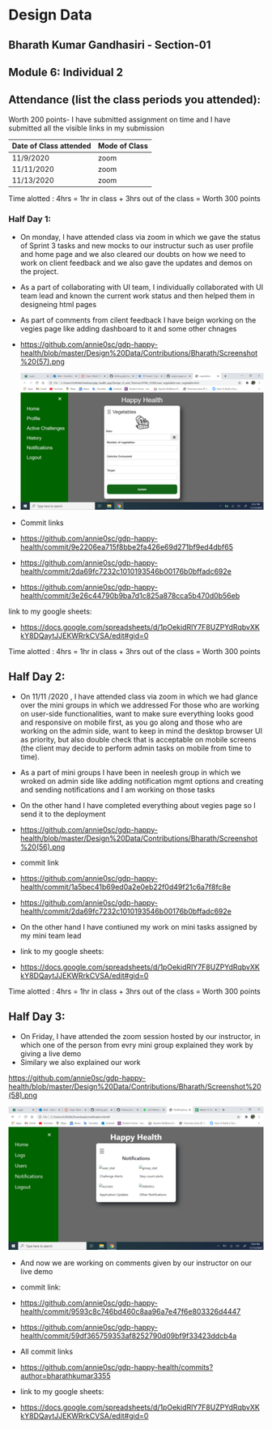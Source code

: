 
# Design Data 
## Bharath Kumar Gandhasiri - Section-01 
## Module 6: Individual 2
## Attendance (list the class periods you attended):
Worth 200 points- I have submitted assignment on time and I have submitted all the visible links in my submission 

| Date of Class attended | Mode of Class |
|------------------------|---------------|
| 11/9/2020 |  zoom |
| 11/11/2020 | zoom |
| 11/13/2020 | zoom | 

Time alotted : 4hrs = 1hr in class + 3hrs out of the class = Worth 300 points

### Half Day 1:
- On monday, I have attended class via zoom in which we gave the status of Sprint 3 tasks and new mocks to our instructur such as user profile and home page  and we also cleared our doubts on how we need to work on client feedback and we also gave the updates and demos on the project.
- As a part of collaborating with UI team, I individually collaborated with UI team lead  and known the current work status and then helped them in designeing html pages 
- As part of comments from cilent feedback I have beign working on the vegies page like adding dashboard to it and some other chnages

- https://github.com/annie0sc/gdp-happy-health/blob/master/Design%20Data/Contributions/Bharath/Screenshot%20(57).png
 
- ![image](https://github.com/annie0sc/gdp-happy-health/blob/master/Design%20Data/Contributions/Bharath/Screenshot%20(57).png)

- Commit links 

- https://github.com/annie0sc/gdp-happy-health/commit/9e2206ea715f8bbe2fa426e69d271bf9ed4dbf65

- https://github.com/annie0sc/gdp-happy-health/commit/2da69fc7232c1010193546b00176b0bffadc692e

- https://github.com/annie0sc/gdp-happy-health/commit/3e26c44790b9ba7d1c825a878cca5b470d0b56eb

 link to my google sheets:
 
- https://docs.google.com/spreadsheets/d/1pOekidRlY7F8UZPYdRqbvXKkY8DQaytJJEKWRrkCVSA/edit#gid=0

Time alotted : 4hrs = 1hr in class + 3hrs out of the class = Worth 300 points

## Half Day 2:
- On 11/11 /2020 , I have attended class via zoom in which we had glance over the mini groups in which we addressed For those who are working on user-side functionalities, want to make sure everything looks good and responsive on mobile first, as you go along and those who are working on the admin side, want to keep in mind the desktop browser UI as priority, but also double check that is acceptable on mobile screens (the client may decide to perform admin tasks on mobile from time to time).

- As a part of mini groups I have been in neelesh group in which we wroked on admin side like adding notification mgmt options and creating and sending notifications and I am working on those tasks
- On the other hand I have completed everything about vegies page so I send it to the deployment 

- https://github.com/annie0sc/gdp-happy-health/blob/master/Design%20Data/Contributions/Bharath/Screenshot%20(56).png

- commit link 

- https://github.com/annie0sc/gdp-happy-health/commit/1a5bec41b69ed0a2e0eb22f0d49f21c6a7f8fc8e

- https://github.com/annie0sc/gdp-happy-health/commit/2da69fc7232c1010193546b00176b0bffadc692e

- On the other hand I have contiuned my work on mini tasks assigned by my mini team lead

- link to my google sheets:
 
- https://docs.google.com/spreadsheets/d/1pOekidRlY7F8UZPYdRqbvXKkY8DQaytJJEKWRrkCVSA/edit#gid=0


Time alotted : 4hrs = 1hr in class + 3hrs out of the class = Worth 300 points
## Half Day 3:
- On Friday, I have attended the zoom session hosted by our instructor, in which one of the person from evry mini group explained they work by giving a live demo
- Similary we also explained our work 

https://github.com/annie0sc/gdp-happy-health/blob/master/Design%20Data/Contributions/Bharath/Screenshot%20(58).png

![image](https://github.com/annie0sc/gdp-happy-health/blob/master/Design%20Data/Contributions/Bharath/Screenshot%20(58).png)
- And now we are working on comments given by our instructor on our live demo

- commit link:

- https://github.com/annie0sc/gdp-happy-health/commit/9593c8c746bd460c8aa96a7e47f6e803326d4447

- https://github.com/annie0sc/gdp-happy-health/commit/59df365759353af8252790d09bf9f33423ddcb4a

- All commit links 

- https://github.com/annie0sc/gdp-happy-health/commits?author=bharathkumar3355


 - link to my google sheets:
 
- https://docs.google.com/spreadsheets/d/1pOekidRlY7F8UZPYdRqbvXKkY8DQaytJJEKWRrkCVSA/edit#gid=0




